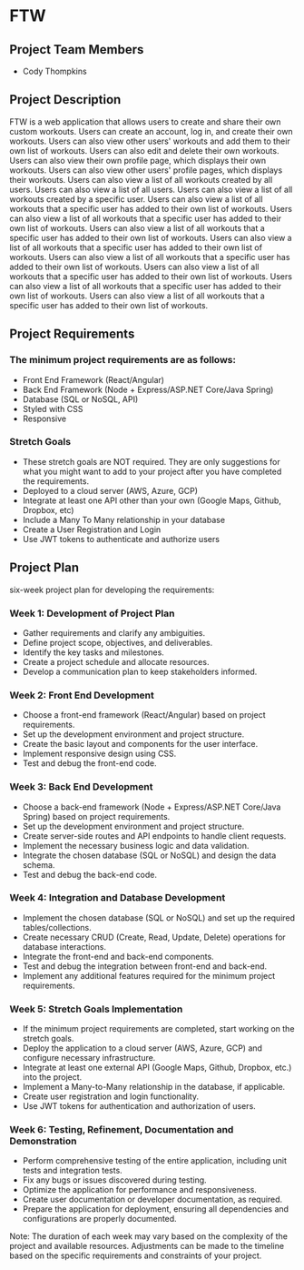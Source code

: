 # FTW

## Project Team Members
- Cody Thompkins

## Project Description
FTW is a web application that allows users to create and share their own custom workouts. Users can create an account, log in, and create their own workouts. Users can also view other users' workouts and add them to their own list of workouts. Users can also edit and delete their own workouts. Users can also view their own profile page, which displays their own workouts. Users can also view other users' profile pages, which displays their workouts. Users can also view a list of all workouts created by all users. Users can also view a list of all users. Users can also view a list of all workouts created by a specific user. Users can also view a list of all workouts that a specific user has added to their own list of workouts. Users can also view a list of all workouts that a specific user has added to their own list of workouts. Users can also view a list of all workouts that a specific user has added to their own list of workouts. Users can also view a list of all workouts that a specific user has added to their own list of workouts. Users can also view a list of all workouts that a specific user has added to their own list of workouts. Users can also view a list of all workouts that a specific user has added to their own list of workouts. Users can also view a list of all workouts that a specific user has added to their own list of workouts. Users can also view a list of all workouts that a specific user has added to their own list of workouts.

## Project Requirements

### The minimum project requirements are as follows:
- Front End Framework (React/Angular)
- Back End Framework (Node + Express/ASP.NET Core/Java Spring)
- Database (SQL or NoSQL, API)
- Styled with CSS
- Responsive
### Stretch Goals
- These stretch goals are NOT required. They are only suggestions for what you might want to add to your project after you have completed the requirements.
- Deployed to a cloud server (AWS, Azure, GCP)
- Integrate at least one API other than your own (Google Maps, Github, Dropbox, etc)
- Include a Many To Many relationship in your database
- Create a User Registration and Login
- Use JWT tokens to authenticate and authorize users
## Project Plan
six-week project plan for developing the requirements:

### Week 1: Development of Project Plan
- Gather requirements and clarify any ambiguities.
- Define project scope, objectives, and deliverables.
- Identify the key tasks and milestones.
- Create a project schedule and allocate resources.
- Develop a communication plan to keep stakeholders informed.

### Week 2: Front End Development
- Choose a front-end framework (React/Angular) based on project requirements.
- Set up the development environment and project structure.
- Create the basic layout and components for the user interface.
- Implement responsive design using CSS.
- Test and debug the front-end code.

### Week 3: Back End Development
- Choose a back-end framework (Node + Express/ASP.NET Core/Java Spring) based on project requirements.
- Set up the development environment and project structure.
- Create server-side routes and API endpoints to handle client requests.
- Implement the necessary business logic and data validation.
- Integrate the chosen database (SQL or NoSQL) and design the data schema.
- Test and debug the back-end code.

### Week 4: Integration and Database Development
- Implement the chosen database (SQL or NoSQL) and set up the required tables/collections.
- Create necessary CRUD (Create, Read, Update, Delete) operations for database interactions.
- Integrate the front-end and back-end components.
- Test and debug the integration between front-end and back-end.
- Implement any additional features required for the minimum project requirements.

### Week 5: Stretch Goals Implementation
- If the minimum project requirements are completed, start working on the stretch goals.
- Deploy the application to a cloud server (AWS, Azure, GCP) and configure necessary infrastructure.
- Integrate at least one external API (Google Maps, Github, Dropbox, etc.) into the project.
- Implement a Many-to-Many relationship in the database, if applicable.
- Create user registration and login functionality.
- Use JWT tokens for authentication and authorization of users.

### Week 6: Testing, Refinement, Documentation and Demonstration
- Perform comprehensive testing of the entire application, including unit tests and integration tests.
- Fix any bugs or issues discovered during testing.
- Optimize the application for performance and responsiveness.
- Create user documentation or developer documentation, as required.
- Prepare the application for deployment, ensuring all dependencies and configurations are properly documented.

Note: The duration of each week may vary based on the complexity of the project and available resources. Adjustments can be made to the timeline based on the specific requirements and constraints of your project.

